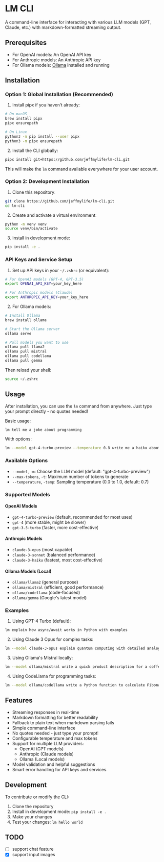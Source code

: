 # LM CLI

A command-line interface for interacting with various LLM models (GPT, Claude, etc.) with markdown-formatted streaming output.

## Prerequisites

- For OpenAI models: An OpenAI API key
- For Anthropic models: An Anthropic API key
- For Ollama models: [Ollama](https://ollama.ai) installed and running

## Installation

### Option 1: Global Installation (Recommended)

1. Install pipx if you haven't already:
```bash
# On macOS
brew install pipx
pipx ensurepath

# On Linux
python3 -m pip install --user pipx
python3 -m pipx ensurepath
```

2. Install the CLI globally:
```bash
pipx install git+https://github.com/jeffmylife/lm-cli.git
```

This will make the `lm` command available everywhere for your user account.

### Option 2: Development Installation

1. Clone this repository:
```bash
git clone https://github.com/jeffmylife/lm-cli.git
cd lm-cli
```

2. Create and activate a virtual environment:
```bash
python -m venv venv
source venv/bin/activate
```

3. Install in development mode:
```bash
pip install -e .
```

### API Keys and Service Setup

1. Set up API keys in your `~/.zshrc` (or equivalent):
```bash
# For OpenAI models (GPT-4, GPT-3.5)
export OPENAI_API_KEY=your_key_here

# For Anthropic models (Claude)
export ANTHROPIC_API_KEY=your_key_here
```

2. For Ollama models:
```bash
# Install Ollama
brew install ollama

# Start the Ollama server
ollama serve

# Pull models you want to use
ollama pull llama2
ollama pull mistral
ollama pull codellama
ollama pull gemma
```

Then reload your shell:
```bash
source ~/.zshrc
```

## Usage

After installation, you can use the `lm` command from anywhere. Just type your prompt directly - no quotes needed!

Basic usage:
```bash
lm tell me a joke about programming
```

With options:
```bash
lm --model gpt-4-turbo-preview --temperature 0.8 write me a haiku about coding
```

### Available Options

- `--model`, `-m`: Choose the LLM model (default: "gpt-4-turbo-preview")
- `--max-tokens`, `-t`: Maximum number of tokens to generate
- `--temperature`, `-temp`: Sampling temperature (0.0 to 1.0, default: 0.7)

### Supported Models

#### OpenAI Models
- `gpt-4-turbo-preview` (default, recommended for most uses)
- `gpt-4` (more stable, might be slower)
- `gpt-3.5-turbo` (faster, more cost-effective)

#### Anthropic Models
- `claude-3-opus` (most capable)
- `claude-3-sonnet` (balanced performance)
- `claude-3-haiku` (fastest, most cost-effective)

#### Ollama Models (Local)
- `ollama/llama2` (general purpose)
- `ollama/mistral` (efficient, good performance)
- `ollama/codellama` (code-focused)
- `ollama/gemma` (Google's latest model)

### Examples

1. Using GPT-4 Turbo (default):
```bash
lm explain how async/await works in Python with examples
```

2. Using Claude 3 Opus for complex tasks:
```bash
lm --model claude-3-opus explain quantum computing with detailed analogies
```

3. Using Ollama's Mistral locally:
```bash
lm --model ollama/mistral write a quick product description for a coffee mug
```

4. Using CodeLlama for programming tasks:
```bash
lm --model ollama/codellama write a Python function to calculate Fibonacci numbers
```

## Features

- Streaming responses in real-time
- Markdown formatting for better readability
- Fallback to plain text when markdown parsing fails
- Simple command-line interface
- No quotes needed - just type your prompt!
- Configurable temperature and max tokens
- Support for multiple LLM providers:
  - OpenAI (GPT models)
  - Anthropic (Claude models)
  - Ollama (Local models)
- Model validation and helpful suggestions
- Smart error handling for API keys and services

## Development

To contribute or modify the CLI:

1. Clone the repository
2. Install in development mode: `pip install -e .`
3. Make your changes
4. Test your changes: `lm hello world`

## TODO

- [ ] support chat feature
- [x] support input images